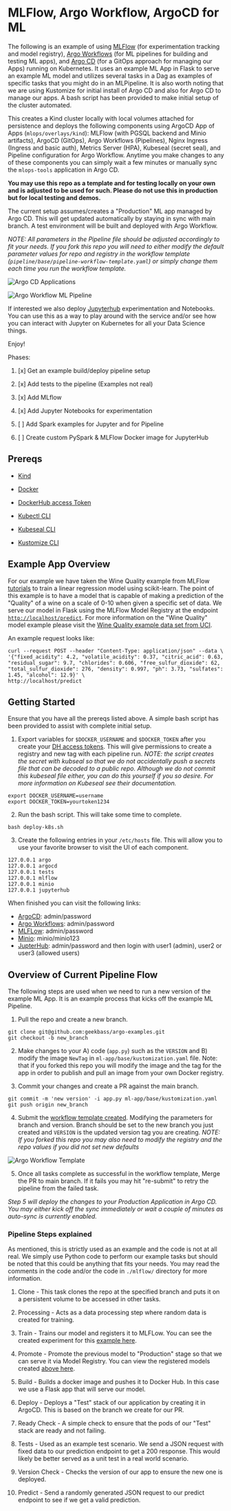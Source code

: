 # MLFlow, Argo Workflow, ArgoCD for ML
The following is an example of using [MLFlow](https://mlflow.org/) (for experimentation tracking and model registry), [Argo Workflows](https://argoproj.github.io/argo-workflows/) (for ML pipelines for building and testing ML apps), and [Argo CD](https://argoproj.github.io/argo-cd/) (for a GitOps approach for managing our Apps) running on Kubernetes. It uses an example ML App in Flask to serve an example ML model and utilizes several tasks in a Dag as examples of specific tasks that you might do in an MLPipeline. It is also worth noting that we are using Kustomize for initial install of Argo CD and also for Argo CD to manage our apps. A bash script has been provided to make initial setup of the cluster automated.

This creates a Kind cluster locally with local volumes attached for persistence and deploys the following components using ArgoCD App of Apps (`mlops/overlays/kind`): MLFlow (with PGSQL backend and Minio artifacts), ArgoCD (GitOps), Argo Workflows (Pipelines), Nginx Ingress (Ingress and basic auth), Metrics Server (HPA), Kubeseal (secret seal), and Pipeline configuration for Argo Workflow. Anytime you make changes to any of these components you can simply wait a few minutes or manually sync the `mlops-tools` application in Argo CD.

**You may use this repo as a template and for testing locally on your own and is adjusted to be used for such. Please do not use this in production but for local testing and demos.**

The current setup assumes/creates a "Production" ML app managed by Argo CD. This will get updated automatically by staying in sync with main branch. A test environment will be built and deployed with Argo Workflow.

*NOTE: All parameters in the Pipeline file should be adjusted accordingly to fit your needs. If you fork this repo you will need to either modify the default parameter values for repo and registry in the workflow template (`pipeline/base/pipeline-workflow-template.yaml`) or simply change them each time you run the workflow template.*

![Argo CD Applications](./images/argocdui.jpg "Argo CD Applications")

![Argo Workflow ML Pipeline](./images/pipeline.jpg "Argo Workflow Template")

If interested we also deploy [Jupyterhub](https://zero-to-jupyterhub.readthedocs.io/en/stable/index.html) experimentation and Notebooks. You can use this as a way to play around with the service and/or see how you can interact with Jupyter on Kubernetes for all your Data Science things.

Enjoy!

Phases:
1) [x] Get an example build/deploy pipeline setup

2) [x] Add tests to the pipeline (Examples not real)

3) [x] Add MLflow 

4) [x] Add Jupyter Notebooks for experimentation

5) [ ] Add Spark examples for Jupyter and for Pipeline

6) [ ] Create custom PySpark & MLFlow Docker image for JupyterHub



## Prereqs
 - [Kind](https://kind.sigs.k8s.io/)

 - [Docker](https://www.docker.com/)

 - [DockerHub access Token](https://docs.docker.com/docker-hub/access-tokens/)

 - [Kubectl CLI](https://kubernetes.io/docs/tasks/tools/#kubectl)

 - [Kubeseal CLI](https://github.com/bitnami-labs/sealed-secrets)

 - [Kustomize CLI](https://kustomize.io)

## Example App Overview
For our example we have taken the Wine Quality example from MLFlow [tutorials](https://www.mlflow.org/docs/latest/tutorials-and-examples/tutorial.html) to train a linear regression model using scikit-learn. The point of this example is to have a model that is capable of making a prediction of the "Quality" of a wine on a scale of 0-10 when given a specific set of data. We serve our model in Flask using the MLFlow Model Registry at the endpoint [`http://localhost/predict`](http://localhost/predict). For more information on the "Wine Quality" model example please visit the [Wine Quality example data set from UCI](http://archive.ics.uci.edu/ml/datasets/Wine+Quality).

An example request looks like:
``` 
curl --request POST --header "Content-Type: application/json" --data \
'{"fixed_acidity": 4.2, "volatile_acidity": 0.37, "citric_acid": 0.63, "residual_sugar": 9.7, "chlorides": 0.606, "free_sulfur_dioxide": 62, "total_sulfur_dioxide": 276, "density": 0.997, "ph": 3.73, "sulfates": 1.45, "alcohol": 12.9}' \
http://localhost/predict 

```

## Getting Started
Ensure that you have all the prereqs listed above. A simple bash script has been provided to assist with complete initial setup.

1) Export variables for `$DOCKER_USERNAME` and `$DOCKER_TOKEN` after you create your [DH access tokens](https://docs.docker.com/docker-hub/access-tokens/). This will give permissions to create a registry and new tag with each pipeline run. *NOTE: the script creates the secret with kubseal so that we do not accidentally push a secrets file that can be decoded to a public repo. Although we do not commit this kubeseal file either, you can do this yourself if you so desire. For more information on Kubeseal see their documentation.*
```
export DOCKER_USERNAME=username
export DOCKER_TOKEN=yourtoken1234
```

2) Run the bash script. This will take some time to complete.
```
bash deploy-k8s.sh
```

3) Create the following entries in your `/etc/hosts` file. This will allow you to use your favorite browser to visit the UI of each component. 
```
127.0.0.1 argo
127.0.0.1 argocd
127.0.0.1 tests
127.0.0.1 mlflow
127.0.0.1 minio
127.0.0.1 jupyterhub
```

When finished you can visit the following links:

- [ArgoCD](http://argocd/applications): admin/password
- [Argo Workflows](https://argo/argo/workflows/): admin/password
- [MLFLow](http://mlflow/#/): admin/password
- [Minio](http://minio): minio/minio123
- [JupterHub](http://jupyterhub): admin/password and then login with user1 (admin), user2 or user3 (allowed users)

## Overview of Current Pipeline Flow
The following steps are used when we need to run a new version of the example ML App. It is an example process that kicks off the example ML Pipeline.

1) Pull the repo and create a new branch.
``` 
git clone git@github.com:geekbass/argo-examples.git 
git checkout -b new_branch
```

2) Make changes to your A) code (`app.py`) such as the `VERSION` and B) modify the image `NewTag` in `ml-app/base/kustomization.yaml` file. Note: that if you forked this repo you will modify the image and the tag for the app in order to publish and pull an image from your own Docker registry.

3) Commit your changes and create a PR against the main branch.
```
git commit -m 'new version' -i app.py ml-app/base/kustomization.yaml
git push origin new_branch
```

4) Submit the [workflow template created](https://argo/argo/workflow-templates/). Modifying the parameters for branch and version. Branch should be set to the new branch you just created and `VERSION` is the updated version tag you are creating. *NOTE: If you forked this repo you may also need to modify the registry and the repo values if you did not set new defaults*

![Argo Workflow Template](./images/argo-wf-template.jpg)

5) Once all tasks complete as successful in the workflow template, Merge the PR to main branch. If it fails you may hit "re-submit" to retry the pipeline from the failed task.


*Step 5 will deploy the changes to your Production Application in Argo CD. You may either kick off the sync immediately or wait a couple of minutes as auto-sync is currently enabled.*


### Pipeline Steps explained
As mentioned, this is strictly used as an example and the code is not at all real. We simply use Python code to perform our example tasks but should be noted that this could be anything that fits your needs. You may read the comments in the code and/or the code in `./mlflow/` directory for more information.

1) Clone - This task clones the repo at the specified branch and puts it on a persistent volume to be accessed in other tasks.

2) Processing - Acts as a data processing step where random data is created for training.

3) Train - Trains our model and registers it to MLFLow. You can see the created experiment for this [example here](http://mlflow/#/experiments/1).

4) Promote - Promote the previous model to "Production" stage so that we can serve it via Model Registry. You can view the registered models created [above here](http://mlflow/#/models/wine-model).

5) Build - Builds a docker image and pushes it to Docker Hub. In this case we use a Flask app that will serve our model.

6) Deploy - Deploys a "Test" stack of our application by creating it in ArgoCD. This is based on the branch we create for our PR.

7) Ready Check - A simple check to ensure that the pods of our "Test" stack are ready and not failing.

8) Tests - Used as an example test scenario. We send a JSON request with fixed data to our prediction endpoint to get a 200 response. This would likely be better served as a unit test in a real world scenario. 

9) Version Check - Checks the version of our app to ensure the new one is deployed.

10) Predict - Send a randomly generated JSON request to our predict endpoint to see if we get a valid prediction.